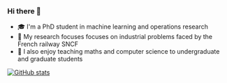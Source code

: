 ### Hi there 👋

- 🎓 I'm a PhD student in machine learning and operations research
- 🚂 My research focuses focuses on industrial problems faced by the French railway SNCF
- 🏫 I also enjoy teaching maths and computer science to undergraduate and graduate students

[![GitHub stats](https://github-readme-stats.vercel.app/api?username=gdalle&count_private=true&show_icons=true&theme=tokyonight)](https://github.com/anuraghazra/github-readme-stats)
